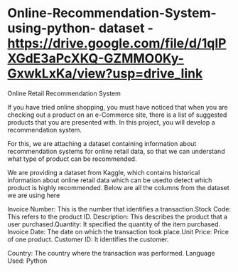 # Online-Recommendation-System-using-python- dataset - https://drive.google.com/file/d/1qlPXGdE3aPcXKQ-GZMMO0Ky-GxwkLxKa/view?usp=drive_link
Online Retail Recommendation System

If you have tried online shopping, you must have noticed that when you are
checking out a product on an e-Commerce site, there is a list of suggested
products that you are presented with. In this project, you will develop a
recommendation system.

For this, we are attaching a dataset containing information about
recommendation systems for online retail data, so that we can understand what
type of product can be recommended.

We are providing a dataset from Kaggle, which contains historical information
about online retail data which can be usedto detect which product is highly
recommended. Below are all
the columns from the dataset we are using here

Invoice Number: This is the number that identifies a
transaction.Stock Code: This refers to the product ID.
Description: This describes the product that a user
purchased.Quantity: It specified the quantity of the item
purchased.
Invoice Date: The date on which the transaction took
place.Unit Price: Price of one product.
Customer ID: It identifies the customer.

Country: The country where the transaction was performed.
Language Used: Python
